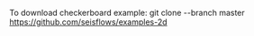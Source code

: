 To download checkerboard example: git clone --branch master https://github.com/seisflows/examples-2d
